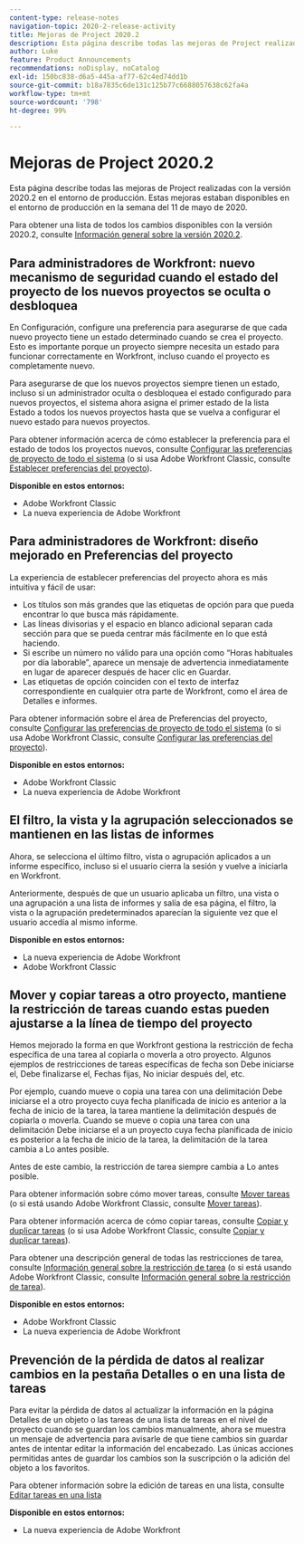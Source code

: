 ```yaml
---
content-type: release-notes
navigation-topic: 2020-2-release-activity
title: Mejoras de Project 2020.2
description: Esta página describe todas las mejoras de Project realizadas con la versión 2020.2 en el entorno de producción. Estas mejoras estaban disponibles en el entorno de producción en la semana del 11 de mayo de 2020.
author: Luke
feature: Product Announcements
recommendations: noDisplay, noCatalog
exl-id: 150bc838-d6a5-445a-af77-62c4ed74dd1b
source-git-commit: b18a7835c6de131c125b77c6688057638c62fa4a
workflow-type: tm+mt
source-wordcount: '798'
ht-degree: 99%

---
```


# Mejoras de Project 2020.2

Esta página describe todas las mejoras de Project realizadas con la versión 2020.2 en el entorno de producción. Estas mejoras estaban disponibles en el entorno de producción en la semana del 11 de mayo de 2020.

Para obtener una lista de todos los cambios disponibles con la versión 2020.2, consulte [Información general sobre la versión 2020.2](../../../product-announcements/product-releases/2020.2.-release-activity/2020-2-release-overview.md).

## Para administradores de Workfront: nuevo mecanismo de seguridad cuando el estado del proyecto de los nuevos proyectos se oculta o desbloquea

En Configuración, configure una preferencia para asegurarse de que cada nuevo proyecto tiene un estado determinado cuando se crea el proyecto. Esto es importante porque un proyecto siempre necesita un estado para funcionar correctamente en Workfront, incluso cuando el proyecto es completamente nuevo.

Para asegurarse de que los nuevos proyectos siempre tienen un estado, incluso si un administrador oculta o desbloquea el estado configurado para nuevos proyectos, el sistema ahora asigna el primer estado de la lista Estado a todos los nuevos proyectos hasta que se vuelva a configurar el nuevo estado para nuevos proyectos.

Para obtener información acerca de cómo establecer la preferencia para el estado de todos los proyectos nuevos, consulte [Configurar las preferencias de proyecto de todo el sistema](../../../administration-and-setup/set-up-workfront/configure-system-defaults/set-project-preferences.md) (o si usa Adobe Workfront Classic, consulte [Establecer preferencias del proyecto](https://experienceleague.adobe.com/es/docs/workfront/using/home)).

**Disponible en estos entornos:**

* Adobe Workfront Classic
* La nueva experiencia de Adobe Workfront

## Para administradores de Workfront: diseño mejorado en Preferencias del proyecto

La experiencia de establecer preferencias del proyecto ahora es más intuitiva y fácil de usar:

* Los títulos son más grandes que las etiquetas de opción para que pueda encontrar lo que busca más rápidamente.
* Las líneas divisorias y el espacio en blanco adicional separan cada sección para que se pueda centrar más fácilmente en lo que está haciendo.
* Si escribe un número no válido para una opción como “Horas habituales por día laborable”, aparece un mensaje de advertencia inmediatamente en lugar de aparecer después de hacer clic en Guardar.
* Las etiquetas de opción coinciden con el texto de interfaz correspondiente en cualquier otra parte de Workfront, como el área de Detalles e informes.

Para obtener información sobre el área de Preferencias del proyecto, consulte [Configurar las preferencias de proyecto de todo el sistema](../../../administration-and-setup/set-up-workfront/configure-system-defaults/set-project-preferences.md) (o si usa Adobe Workfront Classic, consulte [Configurar las preferencias del proyecto](https://experienceleague.adobe.com/es/docs/workfront/using/home)).

**Disponible en estos entornos:**

* Adobe Workfront Classic
* La nueva experiencia de Adobe Workfront

## El filtro, la vista y la agrupación seleccionados se mantienen en las listas de informes

Ahora, se selecciona el último filtro, vista o agrupación aplicados a un informe específico, incluso si el usuario cierra la sesión y vuelve a iniciarla en Workfront.

Anteriormente, después de que un usuario aplicaba un filtro, una vista o una agrupación a una lista de informes y salía de esa página, el filtro, la vista o la agrupación predeterminados aparecían la siguiente vez que el usuario accedía al mismo informe.

**Disponible en estos entornos:**

* La nueva experiencia de Adobe Workfront
* Adobe Workfront Classic

## Mover y copiar tareas a otro proyecto, mantiene la restricción de tareas cuando estas pueden ajustarse a la línea de tiempo del proyecto

Hemos mejorado la forma en que Workfront gestiona la restricción de fecha específica de una tarea al copiarla o moverla a otro proyecto. Algunos ejemplos de restricciones de tareas específicas de fecha son Debe iniciarse el, Debe finalizarse el, Fechas fijas, No iniciar después del, etc.

Por ejemplo, cuando mueve o copia una tarea con una delimitación Debe iniciarse el a otro proyecto cuya fecha planificada de inicio es anterior a la fecha de inicio de la tarea, la tarea mantiene la delimitación después de copiarla o moverla. Cuando se mueve o copia una tarea con una delimitación Debe iniciarse el a un proyecto cuya fecha planificada de inicio es posterior a la fecha de inicio de la tarea, la delimitación de la tarea cambia a Lo antes posible.

Antes de este cambio, la restricción de tarea siempre cambia a Lo antes posible.

Para obtener información sobre cómo mover tareas, consulte [Mover tareas](../../../manage-work/tasks/manage-tasks/move-tasks.md) (o si está usando Adobe Workfront Classic, consulte [Mover tareas](https://experienceleague.adobe.com/es/docs/workfront/using/home)).

Para obtener información acerca de cómo copiar tareas, consulte [Copiar y duplicar tareas](../../../manage-work/tasks/manage-tasks/copy-and-duplicate-tasks.md) (o si usa Adobe Workfront Classic, consulte [Copiar y duplicar tareas](https://experienceleague.adobe.com/es/docs/workfront/using/home)).

Para obtener una descripción general de todas las restricciones de tarea, consulte [Información general sobre la restricción de tarea](../../../manage-work/tasks/task-constraints/task-constraint-overview.md) (o si está usando Adobe Workfront Classic, consulte [Información general sobre la restricción de tarea](https://experienceleague.adobe.com/es/docs/workfront/using/home)).

**Disponible en estos entornos:**

* Adobe Workfront Classic
* La nueva experiencia de Adobe Workfront

## Prevención de la pérdida de datos al realizar cambios en la pestaña Detalles o en una lista de tareas

Para evitar la pérdida de datos al actualizar la información en la página Detalles de un objeto o las tareas de una lista de tareas en el nivel de proyecto cuando se guardan los cambios manualmente, ahora se muestra un mensaje de advertencia para avisarle de que tiene cambios sin guardar antes de intentar editar la información del encabezado. Las únicas acciones permitidas antes de guardar los cambios son la suscripción o la adición del objeto a los favoritos.

Para obtener información sobre la edición de tareas en una lista, consulte [Editar tareas en una lista](../../../manage-work/tasks/manage-tasks/edit-tasks-in-a-list.md)

**Disponible en estos entornos:**

* La nueva experiencia de Adobe Workfront

